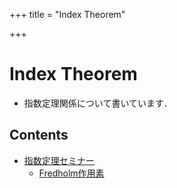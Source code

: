 +++
title = "Index Theorem"

+++
# Index Theorem

- 指数定理関係について書いています．

## Contents

- [指数定理セミナー](/IndexTheorem/Seminar/)
    - [Fredholm作用素](/IndexTheorem/Seminar/Fredholm)

